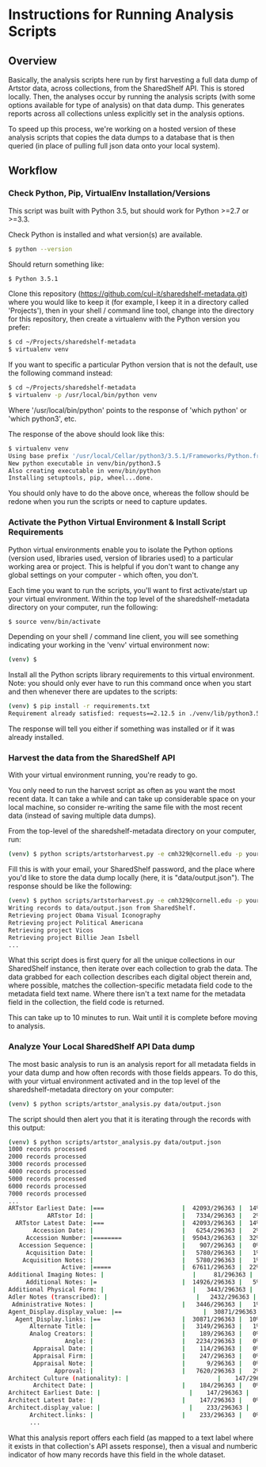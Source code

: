 # Instructions for Running Analysis Scripts

## Overview

Basically, the analysis scripts here run by first harvesting a full data dump of Artstor data, across collections, from the SharedShelf API. This is stored locally. Then, the analyses occur by running the analysis scripts (with some options available for type of analysis) on that data dump. This generates reports across all collections unless explicitly set in the analysis options.

To speed up this process, we're working on a hosted version of these analysis scripts that copies the data dumps to a database that is then queried (in place of pulling full json data onto your local system).

## Workflow

### Check Python, Pip, VirtualEnv Installation/Versions

This script was built with Python 3.5, but should work for Python >=2.7 or >=3.3.

Check Python is installed and what version(s) are available.

```bash
$ python --version
```
Should return something like:

```bash
$ Python 3.5.1
```
Clone this repository (https://github.com/cul-it/sharedshelf-metadata.git) where you would like to keep it (for example, I keep it in a directory called 'Projects'), then in your shell / command line tool, change into the directory for this repository, then create a virtualenv with the Python version you prefer:

```bash
$ cd ~/Projects/sharedshelf-metadata
$ virtualenv venv
```
If you want to specific a particular Python version that is not the default, use the following command instead:

```bash
$ cd ~/Projects/sharedshelf-metadata
$ virtualenv -p /usr/local/bin/python venv
```
Where '/usr/local/bin/python' points to the response of 'which python' or 'which python3', etc.

The response of the above should look like this:

```bash
$ virtualenv venv
Using base prefix '/usr/local/Cellar/python3/3.5.1/Frameworks/Python.framework/Versions/3.5'
New python executable in venv/bin/python3.5
Also creating executable in venv/bin/python
Installing setuptools, pip, wheel...done.
```

You should only have to do the above once, whereas the follow should be redone when you run the scripts or need to capture updates.

### Activate the Python Virtual Environment & Install Script Requirements

Python virtual environments enable you to isolate the Python options (version used, libraries used, version of libraries used) to a particular working area or project. This is helpful if you don't want to change any global settings on your computer - which often, you don't.

Each time you want to run the scripts, you'll want to first activate/start up your virtual environment. Within the top level of the sharedshelf-metadata directory on your computer, run the following:

```bash
$ source venv/bin/activate
```
Depending on your shell / command line client, you will see something indicating your working in the 'venv' virtual environment now:

```bash
(venv) $
```

Install all the Python scripts library requirements to this virtual environment. Note: you should only ever have to run this command once when you start and then whenever there are updates to the scripts:

```bash
(venv) $ pip install -r requirements.txt
Requirement already satisfied: requests==2.12.5 in ./venv/lib/python3.5/site-packages (from -r requirements.txt (line 1))
```
The response will tell you either if something was installed or if it was already installed.

### Harvest the data from the SharedShelf API

With your virtual environment running, you're ready to go.

You only need to run the harvest script as often as you want the most recent data. It can take a while and can take up considerable space on your local machine, so consider re-writing the same file with the most recent data (instead of saving multiple data dumps).

From the top-level of the sharedshelf-metadata directory on your computer, run:

```bash
(venv) $ python scripts/artstorharvest.py -e cmh329@cornell.edu -p yourPassword -o data/output.json
```

Fill this is with your email, your SharedShelf password, and the place where you'd like to store the data dump locally (here, it is "data/output.json"). The response should be like the following:

```bash
(venv) $ python scripts/artstorharvest.py -e cmh329@cornell.edu -p yourPassword -o data/output.json
Writing records to data/output.json from SharedShelf.
Retrieving project Obama Visual Iconography
Retrieving project Political Americana
Retrieving project Vicos
Retrieving project Billie Jean Isbell
...
```

What this script does is first query for all the unique collections in our SharedShelf instance, then iterate over each collection to grab the data. The data grabbed for each collection describes each digital object therein and, where possible, matches the collection-specific metadata field code to the metadata field text name. Where there isn't a text name for the metadata field in the collection, the field code is returned.

This can take up to 10 minutes to run. Wait until it is complete before moving to analysis.

### Analyze Your Local SharedShelf API Data dump

The most basic analysis to run is an analysis report for all metadata fields in your data dump and how often records with those fields appears. To do this, with your virtual environment activated and in the top level of the sharedshelf-metadata directory on your computer:

```bash
(venv) $ python scripts/artstor_analysis.py data/output.json
```

The script should then alert you that it is iterating through the records with this output:

```bash
(venv) $ python scripts/artstor_analysis.py data/output.json
1000 records processed
2000 records processed
3000 records processed
4000 records processed
5000 records processed
6000 records processed
7000 records processed
...
ARTstor Earliest Date: |===                      |  42093/296363 |  14%
           ARTstor Id: |                         |   7334/296363 |   2%
  ARTstor Latest Date: |===                      |  42093/296363 |  14%
       Accession Date: |                         |   6254/296363 |   2%
     Accession Number: |========                 |  95043/296363 |  32%
   Accession Sequence: |                         |    907/296363 |   0%
     Acquisition Date: |                         |   5780/296363 |   1%
    Acquisition Notes: |                         |   5780/296363 |   1%
               Active: |=====                    |  67611/296363 |  22%
Additional Imaging Notes: |                         |     81/296363 |   0%
     Additional Notes: |=                        |  14926/296363 |   5%
Additional Physical Form: |                         |   3443/296363 |   1%
Adler Notes (transcribed): |                         |   2432/296363 |   0%
 Administrative Notes: |                         |   3446/296363 |   1%
Agent_Display.display_value: |==                       |  30871/296363 |  10%
  Agent_Display.links: |==                       |  30871/296363 |  10%
      Alternate Title: |                         |   3149/296363 |   1%
      Analog Creators: |                         |    189/296363 |   0%
                Angle: |                         |   2234/296363 |   0%
       Appraisal Date: |                         |    114/296363 |   0%
       Appraisal Firm: |                         |    247/296363 |   0%
       Appraisal Note: |                         |      9/296363 |   0%
             Approval: |                         |   7620/296363 |   2%
Architect Culture (nationality): |                         |    147/296363 |   0%
       Architect Date: |                         |    184/296363 |   0%
Architect Earliest Date: |                         |    147/296363 |   0%
Architect Latest Date: |                         |    147/296363 |   0%
Architect.display_value: |                         |    233/296363 |   0%
      Architect.links: |                         |    233/296363 |   0%
      ...
```

What this analysis report offers each field (as mapped to a text label where it exists in that collection's API assets response), then a visual and numberic indicator of how many records have this field in the whole dataset.